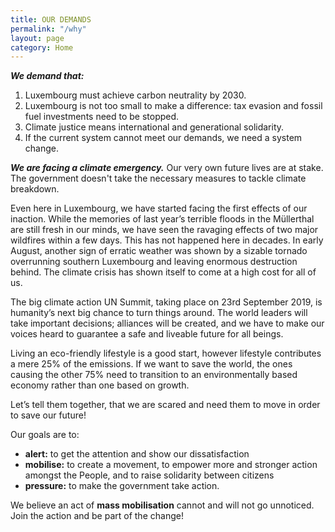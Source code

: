 ```yaml
---
title: OUR DEMANDS
permalink: "/why"
layout: page
category: Home
---
```


***We demand that:***

1. Luxembourg must achieve carbon neutrality by 2030.
2. Luxembourg is not too small to make a difference: tax evasion and fossil fuel investments need to be stopped.
3. Climate justice means international and generational solidarity.
4. If the current system cannot meet our demands, we need a system change.

***We are facing a climate emergency.*** Our very own future lives are at stake. The government doesn't take the necessary measures to tackle climate breakdown.

Even here in Luxembourg, we have started facing the first effects of our inaction. While the memories of last year’s terrible floods in the Müllerthal are still fresh in our minds, we have seen the ravaging effects of two major wildfires within a few days. This has not happened here in decades. In early August, another sign of erratic weather was shown by a sizable tornado overrunning southern Luxembourg and leaving enormous destruction behind. The climate crisis has shown itself to come at a high cost for all of us.

The big climate action UN Summit, taking place on 23rd September 2019, is humanity’s next big chance to turn things around. The world leaders will take important decisions; alliances will be created, and we have to make our voices heard to guarantee a safe and liveable future for all beings.

Living an eco-friendly lifestyle is a good start, however lifestyle contributes a mere 25% of the emissions. If we want to save the world, the ones causing the other 75% need to transition to an environmentally based economy rather than one based on growth.

Let’s tell them together, that we are scared and need them to move in order to save our future!

Our goals are to:
 - **alert:** to get the attention and show our dissatisfaction
 - **mobilise:** to create a movement, to empower more and stronger action amongst the People, and to raise solidarity between citizens
 - **pressure:** to make the government take action.
 
We believe an act of **mass mobilisation** cannot and will not go unnoticed. Join the action and be part of the change!